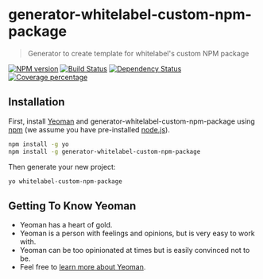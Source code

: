 # generator-whitelabel-custom-npm-package 

> Generator to create template for whitelabel's custom NPM package

[![NPM version][npm-image]][npm-url]
[![Build Status][travis-image]][travis-url]
[![Dependency Status][daviddm-image]][daviddm-url]
[![Coverage percentage][coveralls-image]][coveralls-url]

## Installation

First, install [Yeoman](http://yeoman.io) and generator-whitelabel-custom-npm-package using [npm](https://www.npmjs.com/) (we assume you have pre-installed [node.js](https://nodejs.org/)).

```bash
npm install -g yo
npm install -g generator-whitelabel-custom-npm-package
```

Then generate your new project:

```bash
yo whitelabel-custom-npm-package
```

## Getting To Know Yeoman

 * Yeoman has a heart of gold.
 * Yeoman is a person with feelings and opinions, but is very easy to work with.
 * Yeoman can be too opinionated at times but is easily convinced not to be.
 * Feel free to [learn more about Yeoman](http://yeoman.io/).

[npm-image]: https://badge.fury.io/js/generator-whitelabel-custom-npm-package.svg
[npm-url]: https://npmjs.org/package/generator-whitelabel-custom-npm-package
[travis-image]: https://travis-ci.org/Zumata/generator-whitelabel-custom-npm-package.svg?branch=master
[travis-url]: https://travis-ci.org/Zumata/generator-whitelabel-custom-npm-package
[daviddm-image]: https://david-dm.org/Zumata/generator-whitelabel-custom-npm-package.svg?theme=shields.io
[daviddm-url]: https://david-dm.org/Zumata/generator-whitelabel-custom-npm-package
[coveralls-image]: https://coveralls.io/repos/Zumata/generator-whitelabel-custom-npm-package/badge.svg
[coveralls-url]: https://coveralls.io/r/Zumata/generator-whitelabel-custom-npm-package
